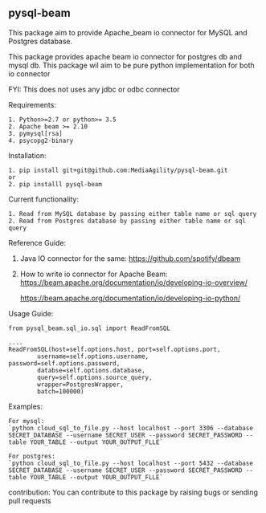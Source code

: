 ## pysql-beam

This package aim to provide Apache_beam io connector for MySQL and Postgres database.


This package provides apache beam io connector for postgres db and mysql db.
This package wil aim to be pure python implementation for both io connector

FYI: This does not uses any jdbc or odbc connector

Requirements:

    1. Python>=2.7 or python>= 3.5
    2. Apache beam >= 2.10
    3. pymysql[rsa]
    4. psycopg2-binary


Installation:
    
    1. pip install git+git@github.com:MediaAgility/pysql-beam.git
    or 
    2. pip installl pysql-beam


Current functionality:

    1. Read from MySQL database by passing either table name or sql query
    2. Read from Postgres database by passing either table name or sql query


Reference Guide:

1. Java IO connector for the same:
    https://github.com/spotify/dbeam

2. How to write io connector for Apache Beam:
    https://beam.apache.org/documentation/io/developing-io-overview/
    
    https://beam.apache.org/documentation/io/developing-io-python/

Usage Guide:
```
from pysql_beam.sql_io.sql import ReadFromSQL

....
ReadFromSQL(host=self.options.host, port=self.options.port,
        username=self.options.username, password=self.options.password,
        databse=self.options.database,
        query=self.options.source_query,
        wrapper=PostgresWrapper,
        batch=100000)

```
Examples:

    For mysql:
    `python cloud_sql_to_file.py --host localhost --port 3306 --database SECRET_DATABASE --username SECRET_USER --password SECRET_PASSWORD --table YOUR_TABLE --output YOUR_OUTPUT_FLLE`

    For postgres:
    `python cloud_sql_to_file.py --host localhost --port 5432 --database SECRET_DATABASE --username SECRET_USER --password SECRET_PASSWORD --table YOUR_TABLE --output YOUR_OUTPUT_FLLE`


contribution:
    You can contribute to this package by raising bugs or sending pull requests
